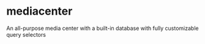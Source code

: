 # mediacenter
An all-purpose media center with a built-in database with fully customizable query selectors
